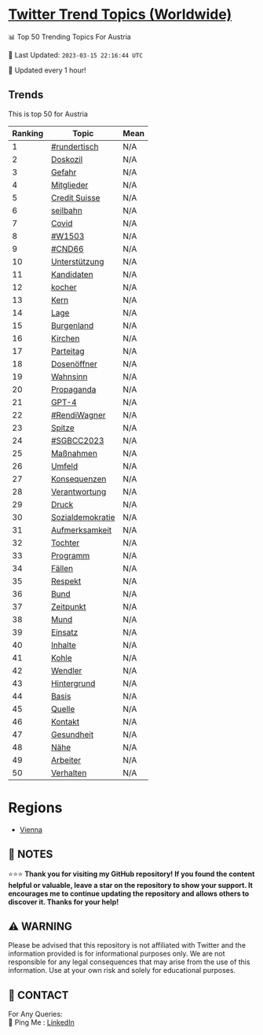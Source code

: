[Twitter Trend Topics (Worldwide)](https://github.com/ErcinDedeoglu/Twitter-Trend-Topics)
==========


📊 Top 50 Trending Topics For Austria

📆 Last Updated: `2023-03-15 22:16:44 UTC`

🔧 Updated every 1 hour!


## Trends

This is top 50 for Austria

| Ranking | Topic | Mean |
| ------- | ------------ | ------------ |
| 1 | [#rundertisch](http://twitter.com/search?q=%23rundertisch) | N/A |
| 2 | [Doskozil](http://twitter.com/search?q=Doskozil) | N/A |
| 3 | [Gefahr](http://twitter.com/search?q=Gefahr) | N/A |
| 4 | [Mitglieder](http://twitter.com/search?q=Mitglieder) | N/A |
| 5 | [Credit Suisse](http://twitter.com/search?q=Credit+Suisse) | N/A |
| 6 | [seilbahn](http://twitter.com/search?q=seilbahn) | N/A |
| 7 | [Covid](http://twitter.com/search?q=Covid) | N/A |
| 8 | [#W1503](http://twitter.com/search?q=%23W1503) | N/A |
| 9 | [#CND66](http://twitter.com/search?q=%23CND66) | N/A |
| 10 | [Unterstützung](http://twitter.com/search?q=Unterst%c3%bctzung) | N/A |
| 11 | [Kandidaten](http://twitter.com/search?q=Kandidaten) | N/A |
| 12 | [kocher](http://twitter.com/search?q=kocher) | N/A |
| 13 | [Kern](http://twitter.com/search?q=Kern) | N/A |
| 14 | [Lage](http://twitter.com/search?q=Lage) | N/A |
| 15 | [Burgenland](http://twitter.com/search?q=Burgenland) | N/A |
| 16 | [Kirchen](http://twitter.com/search?q=Kirchen) | N/A |
| 17 | [Parteitag](http://twitter.com/search?q=Parteitag) | N/A |
| 18 | [Dosenöffner](http://twitter.com/search?q=Dosen%c3%b6ffner) | N/A |
| 19 | [Wahnsinn](http://twitter.com/search?q=Wahnsinn) | N/A |
| 20 | [Propaganda](http://twitter.com/search?q=Propaganda) | N/A |
| 21 | [GPT-4](http://twitter.com/search?q=GPT-4) | N/A |
| 22 | [#RendiWagner](http://twitter.com/search?q=%23RendiWagner) | N/A |
| 23 | [Spitze](http://twitter.com/search?q=Spitze) | N/A |
| 24 | [#SGBCC2023](http://twitter.com/search?q=%23SGBCC2023) | N/A |
| 25 | [Maßnahmen](http://twitter.com/search?q=Ma%c3%9fnahmen) | N/A |
| 26 | [Umfeld](http://twitter.com/search?q=Umfeld) | N/A |
| 27 | [Konsequenzen](http://twitter.com/search?q=Konsequenzen) | N/A |
| 28 | [Verantwortung](http://twitter.com/search?q=Verantwortung) | N/A |
| 29 | [Druck](http://twitter.com/search?q=Druck) | N/A |
| 30 | [Sozialdemokratie](http://twitter.com/search?q=Sozialdemokratie) | N/A |
| 31 | [Aufmerksamkeit](http://twitter.com/search?q=Aufmerksamkeit) | N/A |
| 32 | [Tochter](http://twitter.com/search?q=Tochter) | N/A |
| 33 | [Programm](http://twitter.com/search?q=Programm) | N/A |
| 34 | [Fällen](http://twitter.com/search?q=F%c3%a4llen) | N/A |
| 35 | [Respekt](http://twitter.com/search?q=Respekt) | N/A |
| 36 | [Bund](http://twitter.com/search?q=Bund) | N/A |
| 37 | [Zeitpunkt](http://twitter.com/search?q=Zeitpunkt) | N/A |
| 38 | [Mund](http://twitter.com/search?q=Mund) | N/A |
| 39 | [Einsatz](http://twitter.com/search?q=Einsatz) | N/A |
| 40 | [Inhalte](http://twitter.com/search?q=Inhalte) | N/A |
| 41 | [Kohle](http://twitter.com/search?q=Kohle) | N/A |
| 42 | [Wendler](http://twitter.com/search?q=Wendler) | N/A |
| 43 | [Hintergrund](http://twitter.com/search?q=Hintergrund) | N/A |
| 44 | [Basis](http://twitter.com/search?q=Basis) | N/A |
| 45 | [Quelle](http://twitter.com/search?q=Quelle) | N/A |
| 46 | [Kontakt](http://twitter.com/search?q=Kontakt) | N/A |
| 47 | [Gesundheit](http://twitter.com/search?q=Gesundheit) | N/A |
| 48 | [Nähe](http://twitter.com/search?q=N%c3%a4he) | N/A |
| 49 | [Arbeiter](http://twitter.com/search?q=Arbeiter) | N/A |
| 50 | [Verhalten](http://twitter.com/search?q=Verhalten) | N/A |



# Regions

* [Vienna](</Austria/Vienna.md>)



## 📝 NOTES

⭐⭐⭐ **Thank you for visiting my GitHub repository! If you found the content helpful or valuable, leave a star on the repository to show your support. It encourages me to continue updating the repository and allows others to discover it. Thanks for your help!**


## ⚠️ WARNING

Please be advised that this repository is not affiliated with Twitter and the information provided is for informational purposes only. We are not responsible for any legal consequences that may arise from the use of this information. Use at your own risk and solely for educational purposes.


## 📨 CONTACT

 For Any Queries:  
            🏓 Ping Me : [LinkedIn](https://www.linkedin.com/in/ercindedeoglu/)
